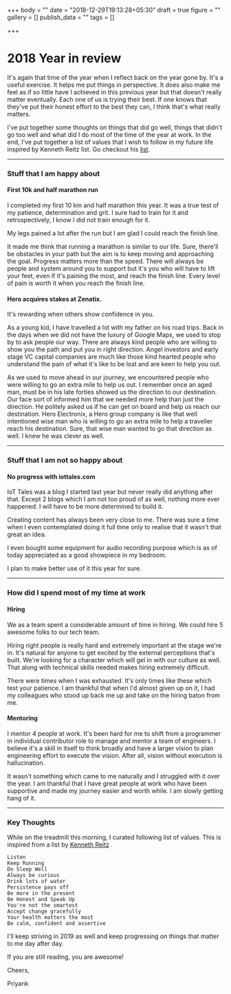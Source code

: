 +++
body = ""
date = "2018-12-29T19:13:28+05:30"
draft = true
figure = ""
gallery = []
publish_data = ""
tags = []

+++
# 2018 Year in review

It's again that time of the year when I reflect back on the year gone by. It's a useful exercise. It helps me put things in perspective. It does also make me feel as if so little have I achieved in this previous year but that doesn't really matter eventually. Each one of us is trying their best. If one knows that they've put their honest effort to the best they can, I think that's what really matters.

I've put together some thoughts on things that did go well, things that didn't go too well and what did I do most of the time of the year at work. In the end, I've put together a list of values that I wish to follow in my future life inspired by Kenneth Reitz list. Go checkout his [list](https://www.kennethreitz.org/values/).

***

### Stuff that I am happy about

#### First 10k and half marathon run

I completed my first 10 km and half marathon this year. It was a true test of my patience, determination and grit. I sure had to train for it and retrospectively, I know I did not train enough for it.

My legs pained a lot after the run but I am glad I could reach the finish line.

It made me think that running a marathon is similar to our life. Sure, there'll be obstacles in your path but the aim is to keep moving and approaching the goal. Progress matters more than the speed. There will always be people and system around you to support but it's you who will have to lift your feet, even if it's paining the most, and reach the finish line. Every level of pain is worth it when you reach the finish line.

#### Hero acquires stakes at Zenatix.

It's rewarding when others show confidence in you.

As a young kid, I have travelled a lot with my father on his road trips. Back in the days when we did not have the luxury of Google Maps, we used to stop by to ask people our way. There are always kind people who are willing to show you the path and put you in right direction. Angel investors and early stage VC capital companies are much like those kind hearted people who understand the pain of what it's like to be lost and are keen to help you out.

As we used to move ahead in our journey, we encountered people who were willing to go an extra mile to help us out. I remember once an aged man, must be in his late forties showed us the direction to our destination. Our face sort of informed him that we needed more help than just the direction. He politely asked us if he can get on board and help us reach our destination. Hero Electronix, a Hero group company is like that well intentioned wise man who is willing to go an extra mile to help a traveller reach his destination. Sure, that wise man wanted to go that direction as well. I knew he was clever as well.

***

### Stuff that I am not so happy about

#### No progress with iottales.com

IoT Tales was a blog I started last year but never really did anything after that. Except 2 blogs which I am not too proud of as well, nothing more ever happened. I will have to be more determined to build it.

Creating content has always been very close to me. There was sure a time when I even contemplated doing it full time only to realise that it wasn't that great an idea.

I even bought some equipment for audio recording purpose which is as of today appreciated as a good showpiece in my bedroom.

I plan to make better use of it this year for sure.

***

### How did I spend most of my time at work

#### Hiring

We as a team spent a considerable amount of time in hiring. We could hire 5 awesome folks to our tech team. 

Hiring right people is really hard and extremely important at the stage we're in. It's natural for anyone to get excited by the external perceptions that's built. We're looking for a character which will gel in with our culture as well. That along with technical skills needed makes hiring extremely difficult.

There were times when I was exhausted. It's only times like these which test your patience.  I am thankful that when I'd almost given up on it, I had my colleagues who stood up back me up and take on the hiring baton from me.

#### Mentoring

I mentor 4 people at work. It's been hard for me to shift from a programmer in individual contributor role to manage and mentor a team of engineers. I believe it's a skill in itself to think broadly and have a larger vision to plan engineering effort to execute the vision. After all, vision without execution is hallucination.

It wasn't something which came to me naturally and I struggled with it over the year. I am thankful that I have great people at work who have been supportive and made my journey easier and worth while. I am slowly getting hang of it.

***

### Key Thoughts

While on the treadmill this morning, I curated following list of values. This is inspired from a list by [Kenneth Reitz](https://www.kennethreitz.org/values/) . 

    Listen
    Keep Running
    Do Sleep Well
    Always be curious
    Drink lots of water
    Persistence pays off
    Be more in the present
    Be Honest and Speak Up
    You're not the smartest
    Accept change gracefully
    Your health matters the most
    Be calm, confident and assertive

  
I'll keep striving in 2019 as well and keep progressing on things that matter to me day after day. 

If you are still reading, you are awesome!

Cheers,

Priyank